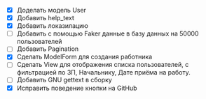 *[x] Доделать модель User
*[x] Добавить help_text
*[x] Добавить локазилацию
*[ ] Добавить с помощью Faker данные в базу данных на 50000 пользователей 
*[ ] Добавить Pagination 
*[x] Сделать ModelForm для создания работника
*[ ] Сделать View для отображения списка пользователей, с фильтрацией по ЗП, Начальнику, Дате приёма на работу.
*[ ] Добавить GNU gettext в сборку
*[x] Исправить поведение кнопки на GitHub